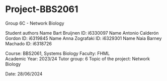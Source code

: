 # Project-BBS2061
Group 6C - Network Biology


Student authors
Name		Bart Bruijnen							ID: i6330097
Name		Antonio Calderón Gordon					ID: i6319845
Name		Anna Zografaki 						ID: i6329301
Name		Naia Barney Machado					ID: i6318726




Course:				BBS2061, Systems Biology
Faculty: 				FHML							
Academic Year: 			2023/24
Tutor group:				6
Topic of the project:			Network Biology

Date: 					28/06/2024

